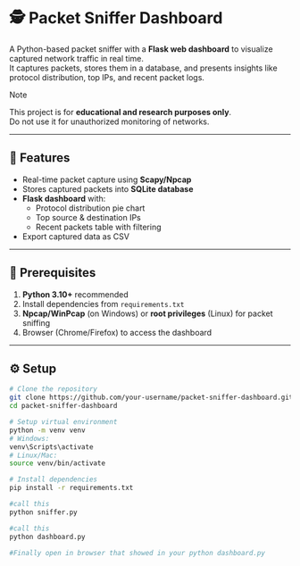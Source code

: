 # 🕵️ Packet Sniffer Dashboard  

A Python-based packet sniffer with a **Flask web dashboard** to visualize captured network traffic in real time.  
It captures packets, stores them in a database, and presents insights like protocol distribution, top IPs, and recent packet logs.  

> [!NOTE]  
> This project is for **educational and research purposes only**.  
> Do not use it for unauthorized monitoring of networks.  

---

## 📌 Features  
- Real-time packet capture using **Scapy/Npcap**  
- Stores captured packets into **SQLite database**  
- **Flask dashboard** with:  
  - Protocol distribution pie chart  
  - Top source & destination IPs  
  - Recent packets table with filtering  
- Export captured data as CSV  

---

## 📖 Prerequisites  
1. **Python 3.10+** recommended  
2. Install dependencies from `requirements.txt`  
3. **Npcap/WinPcap** (on Windows) or **root privileges** (Linux) for packet sniffing  
4. Browser (Chrome/Firefox) to access the dashboard  

---
## ⚙️ Setup  

```bash
# Clone the repository
git clone https://github.com/your-username/packet-sniffer-dashboard.git
cd packet-sniffer-dashboard

# Setup virtual environment
python -m venv venv
# Windows:
venv\Scripts\activate
# Linux/Mac:
source venv/bin/activate

# Install dependencies
pip install -r requirements.txt

#call this 
python sniffer.py

#call this 
python dashboard.py

#Finally open in browser that showed in your python dashboard.py


